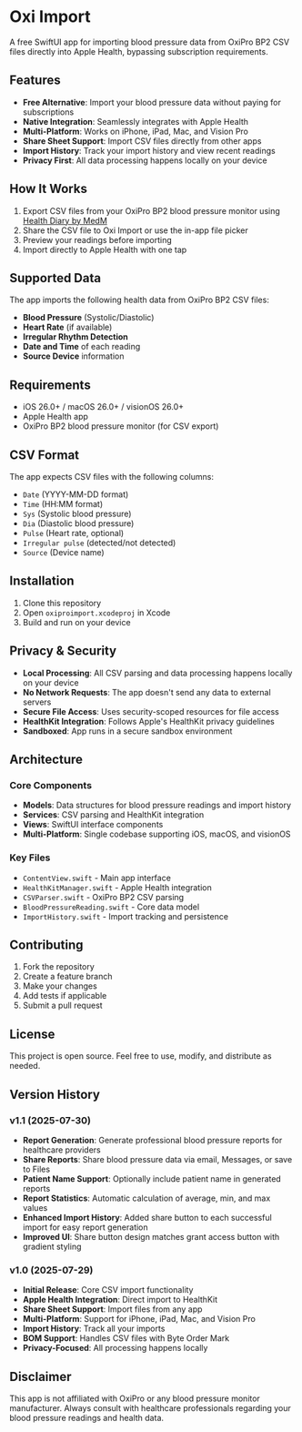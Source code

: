 # Oxi Import

A free SwiftUI app for importing blood pressure data from OxiPro BP2 CSV files directly into Apple Health, bypassing subscription requirements.

## Features

- **Free Alternative**: Import your blood pressure data without paying for subscriptions
- **Native Integration**: Seamlessly integrates with Apple Health
- **Multi-Platform**: Works on iPhone, iPad, Mac, and Vision Pro
- **Share Sheet Support**: Import CSV files directly from other apps
- **Import History**: Track your import history and view recent readings
- **Privacy First**: All data processing happens locally on your device

## How It Works

1. Export CSV files from your OxiPro BP2 blood pressure monitor using [Health Diary by MedM](https://apps.apple.com/gb/app/health-diary-by-medm/id929581952)
2. Share the CSV file to Oxi Import or use the in-app file picker
3. Preview your readings before importing
4. Import directly to Apple Health with one tap

## Supported Data

The app imports the following health data from OxiPro BP2 CSV files:

- **Blood Pressure** (Systolic/Diastolic)
- **Heart Rate** (if available)
- **Irregular Rhythm Detection**
- **Date and Time** of each reading
- **Source Device** information

## Requirements

- iOS 26.0+ / macOS 26.0+ / visionOS 26.0+
- Apple Health app
- OxiPro BP2 blood pressure monitor (for CSV export)

## CSV Format

The app expects CSV files with the following columns:
- `Date` (YYYY-MM-DD format)
- `Time` (HH:MM format)
- `Sys` (Systolic blood pressure)
- `Dia` (Diastolic blood pressure)
- `Pulse` (Heart rate, optional)
- `Irregular pulse` (detected/not detected)
- `Source` (Device name)

## Installation

1. Clone this repository
2. Open `oxiproimport.xcodeproj` in Xcode
3. Build and run on your device

## Privacy & Security

- **Local Processing**: All CSV parsing and data processing happens locally on your device
- **No Network Requests**: The app doesn't send any data to external servers
- **Secure File Access**: Uses security-scoped resources for file access
- **HealthKit Integration**: Follows Apple's HealthKit privacy guidelines
- **Sandboxed**: App runs in a secure sandbox environment

## Architecture

### Core Components

- **Models**: Data structures for blood pressure readings and import history
- **Services**: CSV parsing and HealthKit integration
- **Views**: SwiftUI interface components
- **Multi-Platform**: Single codebase supporting iOS, macOS, and visionOS

### Key Files

- `ContentView.swift` - Main app interface
- `HealthKitManager.swift` - Apple Health integration
- `CSVParser.swift` - OxiPro BP2 CSV parsing
- `BloodPressureReading.swift` - Core data model
- `ImportHistory.swift` - Import tracking and persistence

## Contributing

1. Fork the repository
2. Create a feature branch
3. Make your changes
4. Add tests if applicable
5. Submit a pull request

## License

This project is open source. Feel free to use, modify, and distribute as needed.

## Version History

### v1.1 (2025-07-30)
- **Report Generation**: Generate professional blood pressure reports for healthcare providers
- **Share Reports**: Share blood pressure data via email, Messages, or save to Files
- **Patient Name Support**: Optionally include patient name in generated reports
- **Report Statistics**: Automatic calculation of average, min, and max values
- **Enhanced Import History**: Added share button to each successful import for easy report generation
- **Improved UI**: Share button design matches grant access button with gradient styling

### v1.0 (2025-07-29)
- **Initial Release**: Core CSV import functionality
- **Apple Health Integration**: Direct import to HealthKit
- **Share Sheet Support**: Import files from any app
- **Multi-Platform**: Support for iPhone, iPad, Mac, and Vision Pro
- **Import History**: Track all your imports
- **BOM Support**: Handles CSV files with Byte Order Mark
- **Privacy-Focused**: All processing happens locally

## Disclaimer

This app is not affiliated with OxiPro or any blood pressure monitor manufacturer. Always consult with healthcare professionals regarding your blood pressure readings and health data.
